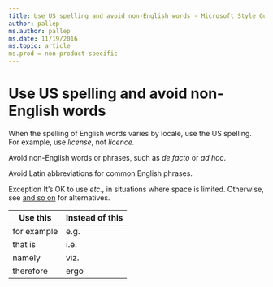```yaml
---
title: Use US spelling and avoid non-English words - Microsoft Style Guide
author: pallep
ms.author: pallep
ms.date: 11/19/2016
ms.topic: article
ms.prod = non-product-specific
---
```


# Use US spelling and avoid non-English words

When the spelling of English words varies by locale, use the US spelling. For example, use *license*, not *licence.*

Avoid non-English words or phrases, such as *de facto* or *ad hoc*. 

Avoid Latin abbreviations for common English phrases. 

Exception It’s OK to use *etc.,* in situations where space is limited. Otherwise, see [and so on](/style-guide/a-z-word-list-term-collections/a/and-so-on) for alternatives.

**Use this**|**Instead of this**
--|--
for example|e.g.
that is|i.e.
namely|viz.
therefore|ergo
